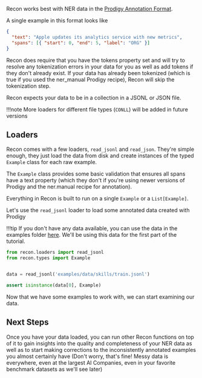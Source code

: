 Recon works best with NER data in the [Prodigy Annotation Format](https://prodi.gy/docs/api-interfaces#ner).

A single example in this format looks like

```JSON
{
  "text": "Apple updates its analytics service with new metrics",
  "spans": [{ "start": 0, "end": 5, "label": "ORG" }]
}
```

Recon does require that you have the tokens property set and will try to resolve any tokenization errors in your
data for you as well as add tokens if they don't already exist. If your data has already been tokenized (which is true if you used the ner_manual Prodigy recipe), Recon will skip the tokenization step.

Recon expects your data to be in a collection in a JSONL or JSON file.

!!!note
    More loaders for different file types (`CONLL`) will be added in future versions


## Loaders

Recon comes with a few loaders, `read_jsonl` and `read_json`. They're simple enough, they just load the data from disk and create instances of the typed `Example` class for each raw example.

The `Example` class provides some basic validation that ensures all spans have a text property (which they don't if you're using newer versions of Prodigy and the ner.manual recipe for annotation).

Everything in Recon is built to run on a single `Example` or a `List[Example]`.

Let's use the `read_jsonl` loader to load some annotated data created with Prodigy

!!!tip
    If you don't have any data available, you can use the data in the examples folder [here](https://github.com/kabirkhan/recon/tree/master/examples/data/skills). We'll be using this data for the first part of the tutorial.

```python
from recon.loaders import read_jsonl
from recon.types import Example


data = read_jsonl('examples/data/skills/train.jsonl')

assert isinstance(data[0], Example)
```

Now that we have some examples to work with, we can start examining our data.


## Next Steps

Once you have your data loaded, you can run other Recon functions on top of it to gain insights into the quality and completeness of your NER data as well as to start making corrections to the inconsistently annotated examples you almost certainly have (Don't worry, that's fine! Messy data is everywhere, even at the largest AI Companies, even in your favorite benchmark datasets as we'll see later)
